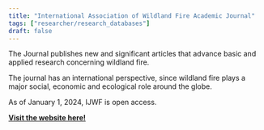 ```yaml
---
title: "International Association of Wildland Fire Academic Journal"
tags: ["researcher/research_databases"]
draft: false
---
```


The Journal publishes new and significant articles that advance basic and applied research concerning wildland fire.

The journal has an international perspective, since wildland fire plays a major social, economic and ecological role around the globe.

As of January 1, 2024, IJWF is open access.

[**Visit the website here!**](https://www.iawfonline.org/international-journal-wildland-fire-ijwf/)

